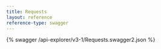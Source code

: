 ```yaml
---
title: Requests
layout: reference
reference-type: swagger
---
```


{% swagger /api-explorer/v3-1/Requests.swagger2.json %}
